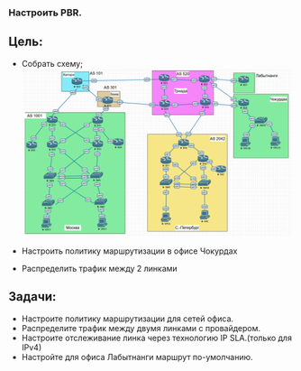 ### Настроить PBR.

## Цель:

- Собрать схему;  
   ![img_1.png](img_1.PNG)   

- Настроить политику маршрутизации в офисе Чокурдах
- Распределить трафик между 2 линками

## Задачи:

- Настроите политику маршрутизации для сетей офиса.
- Распределите трафик между двумя линками с провайдером.
- Настроите отслеживание линка через технологию IP SLA.(только для IPv4)
- Настройте для офиса Лабытнанги маршрут по-умолчанию.

